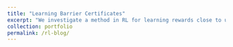 ```yaml
---
title: "Learning Barrier Certificates"
excerpt: "We investigate a method in RL for learning rewards close to unsafe states in continuous environments with zero training time error and see how well it adapts to higher dimensions.  <br/><img src='/images/crabs.png'>"
collection: portfolio
permalink: /rl-blog/
---
```



